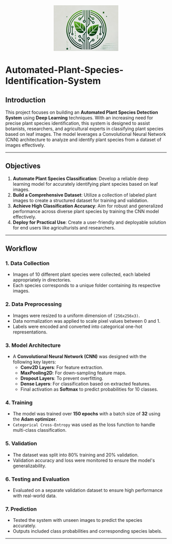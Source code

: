 <div align="center">
  
 <img src="logo1.png" alt="Automated-Plant-Species-Identification-System Logo" width="40%">
 
</div>

# Automated-Plant-Species-Identification-System


## **Introduction**
This project focuses on building an **Automated Plant Species Detection System** using **Deep Learning** techniques. With an increasing need for precise plant species identification, this system is designed to assist botanists, researchers, and agricultural experts in classifying plant species based on leaf images. The model leverages a Convolutional Neural Network (CNN) architecture to analyze and identify plant species from a dataset of images effectively.

---

## **Objectives**
1. **Automate Plant Species Classification**: Develop a reliable deep learning model for accurately identifying plant species based on leaf images.  
2. **Build a Comprehensive Dataset**: Utilize a collection of labeled plant images to create a structured dataset for training and validation.  
3. **Achieve High Classification Accuracy**: Aim for robust and generalized performance across diverse plant species by training the CNN model effectively.  
4. **Deploy for Practical Use**: Create a user-friendly and deployable solution for end users like agriculturists and researchers.  

---

## **Workflow**

### 1. **Data Collection**
- Images of 10 different plant species were collected, each labeled appropriately in directories.  
- Each species corresponds to a unique folder containing its respective images.  

### 2. **Data Preprocessing**
- Images were resized to a uniform dimension of `(256x256x3)`.  
- Data normalization was applied to scale pixel values between 0 and 1.  
- Labels were encoded and converted into categorical one-hot representations.  

### 3. **Model Architecture**
- A **Convolutional Neural Network (CNN)** was designed with the following key layers:  
  - **Conv2D Layers**: For feature extraction.  
  - **MaxPooling2D**: For down-sampling feature maps.  
  - **Dropout Layers**: To prevent overfitting.  
  - **Dense Layers**: For classification based on extracted features.  
  - Final activation as **Softmax** to predict probabilities for 10 classes.  

### 4. **Training**
- The model was trained over **150 epochs** with a batch size of **32** using the **Adam optimizer**.  
- `Categorical Cross-Entropy` was used as the loss function to handle multi-class classification.  

### 5. **Validation**
- The dataset was split into 80% training and 20% validation.  
- Validation accuracy and loss were monitored to ensure the model's generalizability.  

### 6. **Testing and Evaluation**
- Evaluated on a separate validation dataset to ensure high performance with real-world data.  

### 7. **Prediction**
- Tested the system with unseen images to predict the species accurately.  
- Outputs included class probabilities and corresponding species labels.  

---
